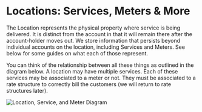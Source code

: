 # Locations: Services, Meters & More

The Location represents the physical property where service is being delivered. It is distinct from the account in that it will remain there after the account-holder moves out. We store information that persists beyond individual accounts on the location, including Services and Meters. See below for some guides on what each of those represent.

You can think of the relationship between all these things as outlined in the diagram below. A location may have multiple services. Each of these services may be associated to a meter or not. They must be associated to a rate structure to correctly bill the customers (we will return to rate structures later).

![Location, Service, and Meter Diagram](https://colony-recorder.s3.amazonaws.com/files/2025-01-02/236b80c2-cfe2-4a48-8f24-5137de1bdbaf/File.png?X-Amz-Algorithm=AWS4-HMAC-SHA256&X-Amz-Credential=AKIA2JDELI43R35HWXUZ%2F20250428%2Fus-west-1%2Fs3%2Faws4_request&X-Amz-Date=20250428T220426Z&X-Amz-Expires=3600&X-Amz-SignedHeaders=host&X-Amz-Signature=ca4460fe8e9e0507db0311dd816888e2f35c2b03964fc0b55ef73c72c6e99919)

